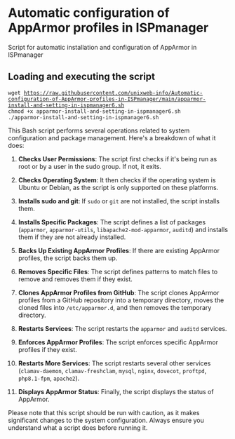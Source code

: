 # Automatic configuration of AppArmor profiles in ISPmanager
 Script for automatic installation and configuration of AppArmor in ISPmanager
## Loading and executing the script

<code>wget https://raw.githubusercontent.com/unixweb-info/Automatic-configuration-of-AppArmor-profiles-in-ISPmanager/main/apparmor-install-and-setting-in-ispmanager6.sh
chmod +x apparmor-install-and-setting-in-ispmanager6.sh
./apparmor-install-and-setting-in-ispmanager6.sh</code>

This Bash script performs several operations related to system configuration and package management. Here's a breakdown of what it does:

1. **Checks User Permissions**: The script first checks if it's being run as root or by a user in the sudo group. If not, it exits.

2. **Checks Operating System**: It then checks if the operating system is Ubuntu or Debian, as the script is only supported on these platforms.

3. **Installs sudo and git**: If `sudo` or `git` are not installed, the script installs them.

4. **Installs Specific Packages**: The script defines a list of packages (`apparmor`, `apparmor-utils`, `libapache2-mod-apparmor`, `auditd`) and installs them if they are not already installed.

5. **Backs Up Existing AppArmor Profiles**: If there are existing AppArmor profiles, the script backs them up.

6. **Removes Specific Files**: The script defines patterns to match files to remove and removes them if they exist.

7. **Clones AppArmor Profiles from GitHub**: The script clones AppArmor profiles from a GitHub repository into a temporary directory, moves the cloned files into `/etc/apparmor.d`, and then removes the temporary directory.

8. **Restarts Services**: The script restarts the `apparmor` and `auditd` services.

9. **Enforces AppArmor Profiles**: The script enforces specific AppArmor profiles if they exist.

10. **Restarts More Services**: The script restarts several other services (`clamav-daemon`, `clamav-freshclam`, `mysql`, `nginx`, `dovecot`, `proftpd`, `php8.1-fpm`, `apache2`).

11. **Displays AppArmor Status**: Finally, the script displays the status of AppArmor.

Please note that this script should be run with caution, as it makes significant changes to the system configuration. Always ensure you understand what a script does before running it.
